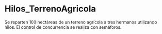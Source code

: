 # Hilos_TerrenoAgricola
Se reparten 100 hectáreas de un terreno agrícola a tres hermanos utilizando hilos. El control de concurrencia se realiza con semáforos.
